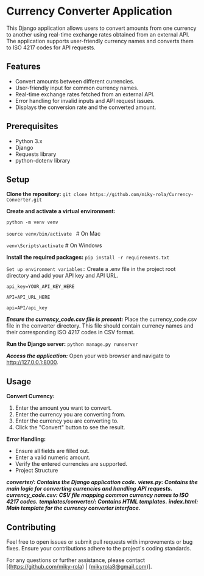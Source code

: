 # Currency Converter Application
This Django application allows users to convert amounts from one currency to another using real-time exchange rates obtained from an external API. The application supports user-friendly currency names and converts them to ISO 4217 codes for API requests.

## Features
- Convert amounts between different currencies.
- User-friendly input for common currency names.
- Real-time exchange rates fetched from an external API.
- Error handling for invalid inputs and API request issues.
- Displays the conversion rate and the converted amount.

## Prerequisites
- Python 3.x
- Django
- Requests library
- python-dotenv library

## Setup
**Clone the repository:**
`git clone https://github.com/miky-rola/Currency-Converter.git`


**Create and activate a virtual environment:**

`python -m venv venv`

`source venv/bin/activate ` # On Mac 

`venv\Scripts\activate` # On Windows 

**Install the required packages:**
`pip install -r requirements.txt`

`Set up environment variables:`
Create a .env file in the project root directory and add your API key and API URL.

`api_key=YOUR_API_KEY_HERE`

`API=API_URL_HERE`

`api=API/api_key`

***Ensure the currency_code.csv file is present:***
Place the currency_code.csv file in the converter directory. This file should contain currency names and their corresponding ISO 4217 codes in CSV format.

**Run the Django server:**
`python manage.py runserver`

***Access the application:***
Open your web browser and navigate to http://127.0.0.1:8000.

## Usage
**Convert Currency:**
1. Enter the amount you want to convert.
2. Enter the currency you are converting from.
3. Enter the currency you are converting to.
4. Click the "Convert" button to see the result.

**Error Handling:**
- Ensure all fields are filled out.
- Enter a valid numeric amount.
- Verify the entered currencies are supported.
- Project Structure

***converter/: Contains the Django application code.***
***views.py: Contains the main logic for converting currencies and handling API requests.***
***currency_code.csv: CSV file mapping common currency names to ISO 4217 codes.***
***templates/converter/: Contains HTML templates.***
***index.html: Main template for the currency converter interface.***


## Contributing
Feel free to open issues or submit pull requests with improvements or bug fixes. Ensure your contributions adhere to the project's coding standards.

For any questions or further assistance, please contact [(https://github.com/miky-rola) | (mikyrola8@gmail.com)].
